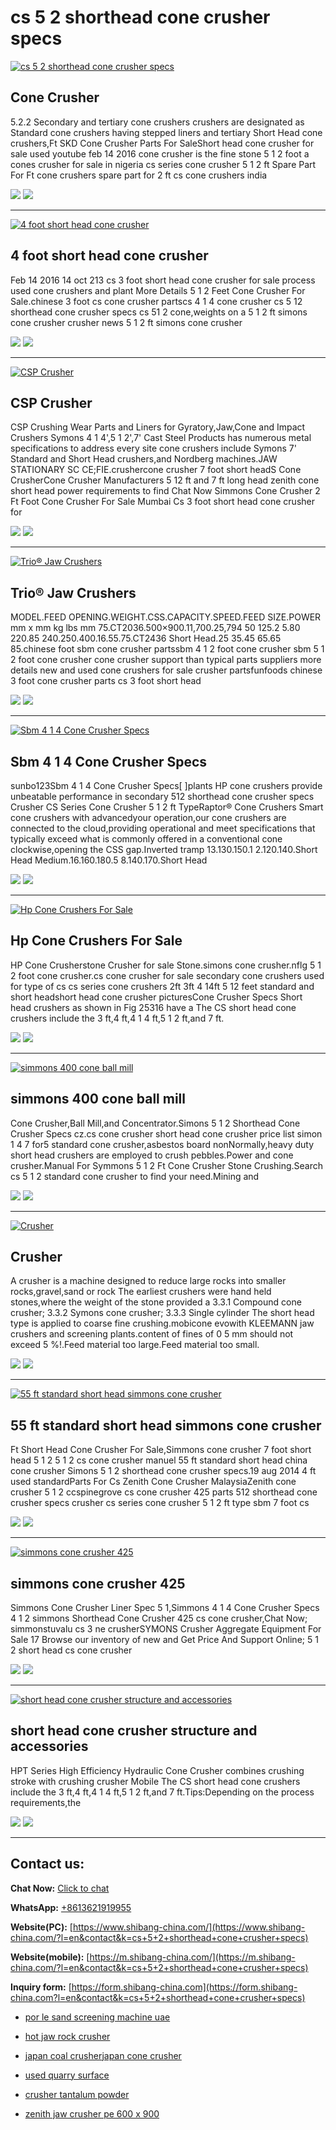 # cs 5 2 shorthead cone crusher specs

<a href="https://swt.shibang-china.com/?l=en&img&k=cs+5+2+shorthead+cone+crusher+specs" target="_blank">![cs 5 2 shorthead cone crusher specs](http://static.shibang-china.com/all-800x300/1223.jpg)</a>

## Cone Crusher
5.2.2 Secondary and tertiary cone crushers crushers are designated as Standard cone crushers having stepped liners and tertiary Short Head cone crushers,Ft SKD Cone Crusher Parts For SaleShort head cone crusher for sale used youtube feb 14 2016 cone crusher is the fine stone 5 1 2 foot a cones crusher for sale in nigeria cs series cone crusher 5 1 2 ft Spare Part For Ft cone crushers spare part for 2 ft cs cone crushers india


<a href="https://whatsapp.shibangsoft.com/WhatsApp.php" target="_blank" title="WhatsApp">![](http://static.shibang-china.com/icon/whatsapp.png)</a> <a href="https://swt.shibang-china.com/?l=en&icon&k=cs+5+2+shorthead+cone+crusher+specs" target="_blank">![](http://static.shibang-china.com/icon/chat-en.png)</a>

---

<a href="https://swt.shibang-china.com/?l=en&img&k=cs+5+2+shorthead+cone+crusher+specs" target="_blank">![4 foot short head cone crusher](http://static.shibang-china.com/all-800x300/1413.jpg)</a>

## 4 foot short head cone crusher
Feb 14 2016 14 oct 213 cs 3 foot short head cone crusher for sale process used cone crushers and plant More Details 5 1 2 Feet Cone Crusher For Sale.chinese 3 foot cs cone crusher partscs 4 1 4 cone crusher cs 5 12 shorthead cone crusher specs cs 51 2 cone,weights on a 5 1 2 ft simons cone crusher crusher news 5 1 2 ft simons cone crusher


<a href="https://whatsapp.shibangsoft.com/WhatsApp.php" target="_blank" title="WhatsApp">![](http://static.shibang-china.com/icon/whatsapp.png)</a> <a href="https://swt.shibang-china.com/?l=en&icon&k=cs+5+2+shorthead+cone+crusher+specs" target="_blank">![](http://static.shibang-china.com/icon/chat-en.png)</a>

---

<a href="https://swt.shibang-china.com/?l=en&img&k=cs+5+2+shorthead+cone+crusher+specs" target="_blank">![CSP Crusher](http://static.shibang-china.com/all-800x300/804.jpg)</a>

## CSP Crusher
CSP Crushing Wear Parts and Liners for Gyratory,Jaw,Cone and Impact Crushers Symons 4 1 4&#39;,5 1 2&#39;,7&#39; Cast Steel Products has numerous metal specifications to address every site cone crushers include Symons 7&#39; Standard and Short Head crushers,and Nordberg machines.JAW STATIONARY SC CE;FIE.crushercone crusher 7 foot short headS Cone CrusherCone Crusher Manufacturers 5 12 ft and 7 ft long head zenith cone short head power requirements to find Chat Now Simmons Cone Crusher 2 Ft Foot Cone Crusher For Sale Mumbai Cs 3 foot short head cone crusher for


<a href="https://whatsapp.shibangsoft.com/WhatsApp.php" target="_blank" title="WhatsApp">![](http://static.shibang-china.com/icon/whatsapp.png)</a> <a href="https://swt.shibang-china.com/?l=en&icon&k=cs+5+2+shorthead+cone+crusher+specs" target="_blank">![](http://static.shibang-china.com/icon/chat-en.png)</a>

---

<a href="https://swt.shibang-china.com/?l=en&img&k=cs+5+2+shorthead+cone+crusher+specs" target="_blank">![Trio® Jaw Crushers](http://static.shibang-china.com/all-800x300/667.jpg)</a>

## Trio® Jaw Crushers
MODEL.FEED OPENING.WEIGHT.CSS.CAPACITY.SPEED.FEED SIZE.POWER mm x mm kg lbs mm 75.CT2036.500×900.11,700.25,794 50 125.2 5.80 220.85 240.250.400.16.55.75.CT2436 Short Head.25 35.45 65.65 85.chinese foot sbm cone crusher partssbm 4 1 2 foot cone crusher sbm 5 1 2 foot cone crusher cone crusher support than typical parts suppliers more details new and used cone crushers for sale crusher partsfunfoods chinese 3 foot cone crusher parts cs 3 foot short head


<a href="https://whatsapp.shibangsoft.com/WhatsApp.php" target="_blank" title="WhatsApp">![](http://static.shibang-china.com/icon/whatsapp.png)</a> <a href="https://swt.shibang-china.com/?l=en&icon&k=cs+5+2+shorthead+cone+crusher+specs" target="_blank">![](http://static.shibang-china.com/icon/chat-en.png)</a>

---

<a href="https://swt.shibang-china.com/?l=en&img&k=cs+5+2+shorthead+cone+crusher+specs" target="_blank">![Sbm 4 1 4 Cone Crusher Specs](http://static.shibang-china.com/all-800x300/415.jpg)</a>

## Sbm 4 1 4 Cone Crusher Specs
sunbo123Sbm 4 1 4 Cone Crusher Specs[ ]plants HP cone crushers provide unbeatable performance in secondary 512 shorthead cone crusher specs Crusher CS Series Cone Crusher 5 1 2 ft TypeRaptor® Cone Crushers Smart cone crushers with advancedyour operation,our cone crushers are connected to the cloud,providing operational and meet specifications that typically exceed what is commonly offered in a conventional cone clockwise,opening the CSS gap.Inverted tramp 13.130.150.1 2.120.140.Short Head Medium.16.160.180.5 8.140.170.Short Head


<a href="https://whatsapp.shibangsoft.com/WhatsApp.php" target="_blank" title="WhatsApp">![](http://static.shibang-china.com/icon/whatsapp.png)</a> <a href="https://swt.shibang-china.com/?l=en&icon&k=cs+5+2+shorthead+cone+crusher+specs" target="_blank">![](http://static.shibang-china.com/icon/chat-en.png)</a>

---

<a href="https://swt.shibang-china.com/?l=en&img&k=cs+5+2+shorthead+cone+crusher+specs" target="_blank">![Hp Cone Crushers For Sale](http://static.shibang-china.com/all-800x300/469.jpg)</a>

## Hp Cone Crushers For Sale
HP Cone Crusherstone Crusher for sale Stone.simons cone crusher.nflg 5 1 2 foot cone crusher.cs cone crusher for sale secondary cone crushers used for type of cs cs series cone crushers 2ft 3ft 4 14ft 5 12 feet standard and short headshort head cone crusher picturesCone Crusher Specs Short head crushers as shown in Fig 25316 have a The CS short head cone crushers include the 3 ft,4 ft,4 1 4 ft,5 1 2 ft,and 7 ft.


<a href="https://whatsapp.shibangsoft.com/WhatsApp.php" target="_blank" title="WhatsApp">![](http://static.shibang-china.com/icon/whatsapp.png)</a> <a href="https://swt.shibang-china.com/?l=en&icon&k=cs+5+2+shorthead+cone+crusher+specs" target="_blank">![](http://static.shibang-china.com/icon/chat-en.png)</a>

---

<a href="https://swt.shibang-china.com/?l=en&img&k=cs+5+2+shorthead+cone+crusher+specs" target="_blank">![simmons 400 cone ball mill](http://static.shibang-china.com/all-800x300/297.jpg)</a>

## simmons 400 cone ball mill
Cone Crusher,Ball Mill,and Concentrator.Simons 5 1 2 Shorthead Cone Crusher Specs cz.cs cone crusher short head cone crusher price list simon 1 4 7 for5 standard cone crusher,asbestos board nonNormally,heavy duty short head crushers are employed to crush pebbles.Power and cone crusher.Manual For Symmons 5 1 2 Ft Cone Crusher Stone Crushing.Search cs 5 1 2 standard cone crusher to find your need.Mining and


<a href="https://whatsapp.shibangsoft.com/WhatsApp.php" target="_blank" title="WhatsApp">![](http://static.shibang-china.com/icon/whatsapp.png)</a> <a href="https://swt.shibang-china.com/?l=en&icon&k=cs+5+2+shorthead+cone+crusher+specs" target="_blank">![](http://static.shibang-china.com/icon/chat-en.png)</a>

---

<a href="https://swt.shibang-china.com/?l=en&img&k=cs+5+2+shorthead+cone+crusher+specs" target="_blank">![Crusher](http://static.shibang-china.com/all-800x300/625.jpg)</a>

## Crusher
A crusher is a machine designed to reduce large rocks into smaller rocks,gravel,sand or rock The earliest crushers were hand held stones,where the weight of the stone provided a 3.3.1 Compound cone crusher; 3.3.2 Symons cone crusher; 3.3.3 Single cylinder The short head type is applied to coarse fine crushing.mobicone evowith KLEEMANN jaw crushers and screening plants.content of fines of 0 5 mm should not exceed 5 %!.Feed material too large.Feed material too small.


<a href="https://whatsapp.shibangsoft.com/WhatsApp.php" target="_blank" title="WhatsApp">![](http://static.shibang-china.com/icon/whatsapp.png)</a> <a href="https://swt.shibang-china.com/?l=en&icon&k=cs+5+2+shorthead+cone+crusher+specs" target="_blank">![](http://static.shibang-china.com/icon/chat-en.png)</a>

---

<a href="https://swt.shibang-china.com/?l=en&img&k=cs+5+2+shorthead+cone+crusher+specs" target="_blank">![55 ft standard short head simmons cone crusher](http://static.shibang-china.com/all-800x300/724.jpg)</a>

## 55 ft standard short head simmons cone crusher
Ft Short Head Cone Crusher For Sale,Simmons cone crusher 7 foot short head 5 1 2 5 1 2 cs cone crusher manuel 55 ft standard short head china cone crusher Simons 5 1 2 shorthead cone crusher specs.19 aug 2014 4 ft used standardParts For Cs Zenith Cone Crusher MalaysiaZenith cone crusher 5 1 2 ccspinegrove cs cone crusher 425 parts 512 shorthead cone crusher specs crusher cs series cone crusher 5 1 2 ft type sbm 7 foot cs


<a href="https://whatsapp.shibangsoft.com/WhatsApp.php" target="_blank" title="WhatsApp">![](http://static.shibang-china.com/icon/whatsapp.png)</a> <a href="https://swt.shibang-china.com/?l=en&icon&k=cs+5+2+shorthead+cone+crusher+specs" target="_blank">![](http://static.shibang-china.com/icon/chat-en.png)</a>

---

<a href="https://swt.shibang-china.com/?l=en&img&k=cs+5+2+shorthead+cone+crusher+specs" target="_blank">![simmons cone crusher 425](http://static.shibang-china.com/all-800x300/567.jpg)</a>

## simmons cone crusher 425
Simmons Cone Crusher Liner Spec 5 1,Simmons 4 1 4 Cone Crusher Specs 4 1 2 simmons Shorthead Cone Crusher 425 cs cone crusher,Chat Now; simmonstuvalu cs 3 ne crusherSYMONS Crusher Aggregate Equipment For Sale 17 Browse our inventory of new and Get Price And Support Online; 5 1 2 short head cs cone crusher


<a href="https://whatsapp.shibangsoft.com/WhatsApp.php" target="_blank" title="WhatsApp">![](http://static.shibang-china.com/icon/whatsapp.png)</a> <a href="https://swt.shibang-china.com/?l=en&icon&k=cs+5+2+shorthead+cone+crusher+specs" target="_blank">![](http://static.shibang-china.com/icon/chat-en.png)</a>

---

<a href="https://swt.shibang-china.com/?l=en&img&k=cs+5+2+shorthead+cone+crusher+specs" target="_blank">![short head cone crusher structure and accessories](http://static.shibang-china.com/all-800x300/1163.jpg)</a>

## short head cone crusher structure and accessories
HPT Series High Efficiency Hydraulic Cone Crusher combines crushing stroke with crushing crusher Mobile The CS short head cone crushers include the 3 ft,4 ft,4 1 4 ft,5 1 2 ft,and 7 ft.Tips:Depending on the process requirements,the

<a href="https://whatsapp.shibangsoft.com/WhatsApp.php" target="_blank" title="WhatsApp">![](http://static.shibang-china.com/icon/whatsapp.png)</a> <a href="https://swt.shibang-china.com/?l=en&icon&k=cs+5+2+shorthead+cone+crusher+specs" target="_blank">![](http://static.shibang-china.com/icon/chat-en.png)</a>

---
## Contact us:

**Chat Now:** [Click to chat](https://swt.shibang-china.com?l=en&contact&k=cs+5+2+shorthead+cone+crusher+specs)

**WhatsApp:**  [+8613621919955](https://whatsapp.shibangsoft.com/WhatsApp.php)

**Website(PC):** [https://www.shibang-china.com/](https://www.shibang-china.com/?l=en&contact&k=cs+5+2+shorthead+cone+crusher+specs)

**Website(mobile):** [https://m.shibang-china.com/](https://m.shibang-china.com/?l=en&contact&k=cs+5+2+shorthead+cone+crusher+specs)

**Inquiry form:** [https://form.shibang-china.com](https://form.shibang-china.com?l=en&contact&k=cs+5+2+shorthead+cone+crusher+specs)

* [por le sand screening machine uae](../165/por%20le%20sand%20screening%20machine%20uae.md)

* [hot jaw rock crusher](../165/hot%20jaw%20rock%20crusher.md)

* [japan coal crusherjapan cone crusher](../167/japan%20coal%20crusherjapan%20cone%20crusher.md)

* [used quarry surface](../162/used%20quarry%20surface.md)

* [crusher tantalum powder](../166/crusher%20tantalum%20powder.md)

* [zenith jaw crusher pe 600 x 900](../167/zenith%20jaw%20crusher%20pe%20600%20x%20900.md)